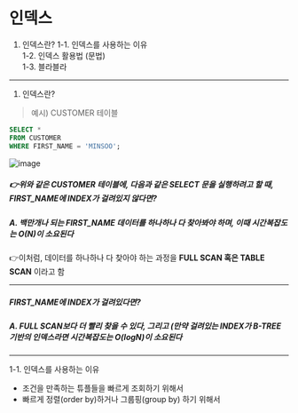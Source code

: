 # 인덱스  
1. 인덱스란?
   1-1. 인덱스를 사용하는 이유  
   1-2. 인덱스 활용법 (문법)  
   1-3. 블라블라  


---


1. 인덱스란?  


> 예시) CUSTOMER 테이블

```SQL
SELECT *
FROM CUSTOMER
WHERE FIRST_NAME = 'MINSOO';
```


![image](https://github.com/mithzinf/DB-Study/assets/124668883/140a5028-8254-49f1-86ac-4f1145cd2971)  

##### 👉위와 같은 CUSTOMER 테이블에, 다음과 같은 SELECT 문을 실행하려고 할 때, **FIRST_NAME**에 INDEX가 걸려있지 않다면?  

##### A. 백만개나 되는 FIRST_NAME 데이터를 하나하나 다 찾아봐야 하며, 이때 시간복잡도는 O(N)이 소요된다  
👉이처럼, 데이터를 하나하나 다 찾아야 하는 과정을 **FULL SCAN 혹은 TABLE SCAN** 이라고 함  



---


##### **FIRST_NAME**에 INDEX가 걸려있다면?  


##### A. FULL SCAN보다 더 빨리 찾을 수 있다, 그리고 (만약 걸려있는 INDEX가 B-TREE 기반의 인덱스라면 시간복잡도는 O(logN)이 소요된다  



---



1-1. 인덱스를 사용하는 이유  
- 조건을 만족하는 튜플들을 빠르게 조회하기 위해서
- 빠르게 정렬(order by)하거나 그룹핑(group by) 하기 위해서





   
   
